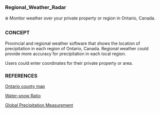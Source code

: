 ### Regional_Weather_Radar

❄️ Monitor weather over your private property or region in Ontario, Canada.

### CONCEPT

Provincial and regional weather software that shows the location of precipitation in each region of Ontario, Canada. Regional weather could provide more accuracy for precipitation in each local region.

Users could enter coordinates for their private property or area.

### REFERENCES

[Ontario county map](https://www.google.com/maps/d/u/0/viewer?mid=1kKPz6L-BMydiGF0UHmJYfjgBuoY&hl=en)

[Water-snow Ratio](https://1drv.ms/b/s!AumZxqj6wFkfhoRDtBWh3tNdMk8EWw?e=ENaqnQ)

[Global Precipitation Measurement](https://gpm.nasa.gov/category/keywords/snowfall#:~:text=The%20Global%20Precipitation%20Measurement%20mission,snow%20worldwide%20every%20three%20hours.)

